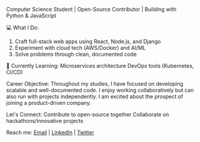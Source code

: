 Computer Science Student | Open-Source Contributor | Building with Python & JavaScript

💻 What I Do:
1. Craft full-stack web apps using React, Node.js, and Django
2. Experiment with cloud tech (AWS/Docker) and AI/ML
3. Solve problems through clean, documented code

🌱 Currently Learning:
Microservices architecture
DevOps tools (Kubernetes, CI/CD)

Career Objective:
Throughout my studies, I have focused on developing scalable and well-documented code. I enjoy
working collaboratively but can also run with projects independently. I am excited about the
prospect of joining a product-driven company.

Let's Connect:
Contribute to open-source together
Collaborate on hackathons/innovative projects

Reach me: [Email](442himanshi@gmail.com) | [LinkedIn](https://www.linkedin.com/in/442-himanshi/) | [Twitter](https://x.com/himAnshi_882)

